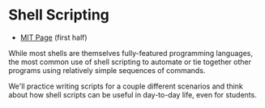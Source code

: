 # Shell Scripting

  - [MIT Page](https://missing.csail.mit.edu/2020/shell-tools/) (first half)

While most shells are themselves fully-featured programming languages, the most
common use of shell scripting to automate or tie together other programs using
relatively simple sequences of commands.

We'll practice writing scripts for a couple different scenarios and think about
how shell scripts can be useful in day-to-day life, even for students.

